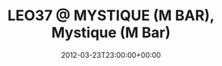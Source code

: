 ---
templateKey: event
guid: 089703d5-6eab-11ea-99c5-002590d1d1b0
date: 2012-03-23T23:00:00+00:00
eventTime: '11pm'
title: 'LEO37 @ MYSTIQUE (M BAR), Mystique (M Bar)'
artist: 'LEO37 @ MYSTIQUE (M BAR)'
city: Taipei
venue: Mystique (M Bar)
group: LEO37
---